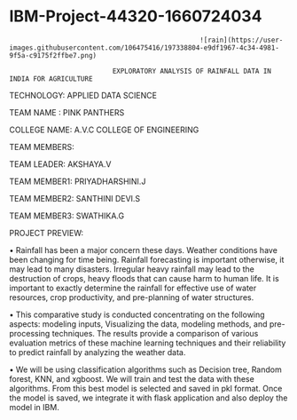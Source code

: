 # IBM-Project-44320-1660724034

                                                    ![rain](https://user-images.githubusercontent.com/106475416/197338804-e9df1967-4c34-4981-9f5a-c9175f2ffbe7.png)

                              EXPLORATORY ANALYSIS OF RAINFALL DATA IN INDIA FOR AGRICULTURE
                                                  
  TECHNOLOGY: APPLIED DATA SCIENCE
  
  TEAM NAME : PINK PANTHERS
  
  COLLEGE NAME: A.V.C COLLEGE OF ENGINEERING
  
  TEAM MEMBERS:
  
  TEAM LEADER:     AKSHAYA.V
  
  TEAM MEMBER1:    PRIYADHARSHINI.J
  
  TEAM MEMBER2:    SANTHINI DEVI.S
  
  TEAM MEMBER3:    SWATHIKA.G
  
  PROJECT PREVIEW:
                
•	Rainfall has been a major concern these days. Weather conditions have been changing for time being. Rainfall forecasting is important otherwise, it may lead to many disasters. Irregular heavy rainfall may lead to the destruction of crops, heavy floods that can cause harm to human life. It is important to exactly determine the rainfall for effective use of water resources, crop productivity, and pre-planning of water structures.

•	This comparative study is conducted concentrating on the following aspects: modeling inputs, Visualizing the data, modeling methods, and pre-processing techniques. The results provide a comparison of various evaluation metrics of these machine learning techniques and their reliability to predict rainfall by analyzing the weather data.

•	We will be using classification algorithms such as Decision tree, Random forest, KNN, and xgboost. We will train and test the data with these algorithms. From this best model is selected and saved in pkl format. Once the model is saved, we integrate it with flask application and also deploy the model in IBM.

